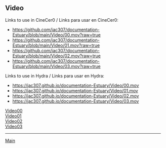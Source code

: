 ## Video

Links to use in CineCer0 / Links para usar en CineCer0:  

+ https://github.com/jac307/documentation-Estuary/blob/main/Video/00.mov?raw=true
+ https://github.com/jac307/documentation-Estuary/blob/main/Video/01.mov?raw=true
+ https://github.com/jac307/documentation-Estuary/blob/main/Video/02.mov?raw=true
+ https://github.com/jac307/documentation-Estuary/blob/main/Video/03.mov?raw=true

Links to use in Hydra / Links para usar en Hydra: 
+ https://jac307.github.io/documentation-Estuary/Video/00.mov
+ https://jac307.github.io/documentation-Estuary/Video/01.mov
+ https://jac307.github.io/documentation-Estuary/Video/02.mov
+ https://jac307.github.io/documentation-Estuary/Video/03.mov 

[Video00](00.mov)  
[Video01](01.mov)  
[Video02](02.mov)  
[Video03](03.mov)  
  
  
-------------------------------------------------------------------------------  
  
[Main](../README.md)   
